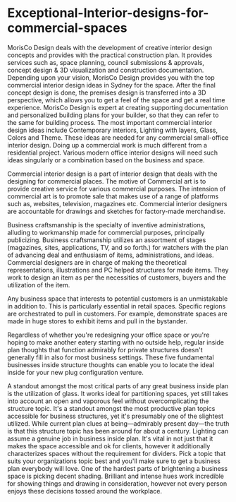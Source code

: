 # Exceptional-Interior-designs-for-commercial-spaces
MorisCo Design deals with the development of creative interior design concepts and provides with the practical construction plan. It provides services such as, space planning, council submissions & approvals, concept design & 3D visualization and construction documentation. Depending upon your vision, MorisCo Design provides you with the top commercial interior design ideas in Sydney for the space.
After the final concept design is done, the premises design is transferred into a 3D perspective, which allows you to get a feel of the space and get a real time experience. MorisCo Design is expert at creating supporting documentation and personalized building plans for your builder, so that they can refer to the same for building process. 
The most important commercial interior design ideas include Contemporary interiors, Lighting with layers, Glass, Colors and Theme. These ideas are needed for any commercial small-office interior design. Doing up a commercial work is much different from a residential project. Various modern office interior designs will need such ideas singularly or a combination based on the business and space.

Commercial interior design is a part of interior design that deals with the designing for commercial places. The motive of Commercial art is to provide creative service for various commercial purposes. The intension of commercial art is to promote sale that makes use of a range of platforms such as, websites, television, magazines etc. Commercial interior designers are accountable for drawings and sketches for factory-made merchandise.

Business craftsmanship is the specialty of inventive administrations, alluding to workmanship made for commercial purposes, principally publicizing. Business craftsmanship utilizes an assortment of stages (magazines, sites, applications, TV, and so forth.) for watchers with the plan of advancing deal and enthusiasm of items, administrations, and ideas. Commercial designers are in charge of making the theoretical representations, illustrations and PC helped structures for made items. They work to design an item as per the necessities of customers, buyers and the utilization of the item.

Any business space that interests to potential customers is an unmistakable in addition to. This is particularly essential in retail spaces. Specific regions are orchestrated to pull in customers. For example, demonstrate spaces are made in huge stores to exhibit items and pull in the bystander.

Regardless of whether you're redesigning your office space or you're hoping to make another eatery starting with no outside help, regular inside plan thoughts that function admirably for private structures doesn't generally fill in also for most business settings. These five fundamental businesses inside structure thoughts can enable you to locate the ideal inside for your new plug configuration venture.

A standout amongst the most critical parts of any great business inside plan is the utilization of glass. It works ideal for partitioning spaces, yet still takes into account an open and vaporous feel without overcomplicating the structure topic. It's a standout amongst the most productive plan topics accessible for business structures, yet it's presumably one of the slightest utilized. While current plan clues at being—admirably present day—the truth is that this structure topic has been around for about a century. Lighting can assume a genuine job in business inside plan. It's vital in not just that it makes the space accessible and ok for clients, however it additionally characterizes spaces without the requirement for dividers. Pick a topic that suits your organizations topic best and you'll make sure to get a business plan everybody will love. One of the hardest parts of brightening a business space is picking decent shading. Brilliant and intense hues work incredible for showing things and drawing in consideration, however not every person enjoys these decisions tossed around the workplace. 
